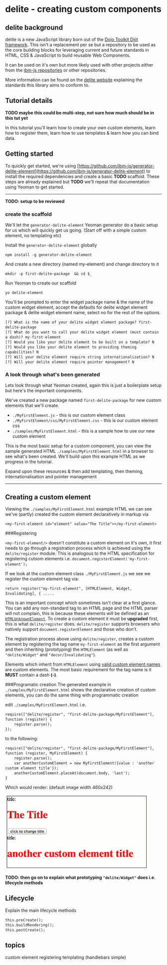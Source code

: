 # delite - creating custom components

## delite background
delite is a new JavaScript library born out of the [Dojo Toolkit Dijit framework](http://dojotoolkit.org/reference-guide/1.10/dijit).
This isn't a replacement per se but a repository to be used as the core building blocks for leveraging current and future standards
in HTML, CSS & JavaScript to build reusable Web Components.

It can be used on it's own but more likely used with other projects either from the [ibm-js repositories](https://github.com/ibm-js)
or other repositories.

More information can be found on the [delite website](http://ibm-js.github.io/delite/) explaining the standards this library aims to conform to.

## Tutorial details
**TODO maybe this could be multi-step, not sure how much should be in this tut yet**

In this tutorial you'll learn how to create your own custom elements, learn how to register them, learn how to use templates
& learn how you can bind data.

## Getting started
To quickly get started, we're using [https://github.com/ibm-js/generator-delite-element](https://github.com/ibm-js/generator-delite-element)
to install the required dependencies and create a basic **TODO** scaffold.
These steps are already explained but **TODO** we'll repeat that documentation using Yeoman to get started.

---

**TODO: setup to be reviewed**

### create the scaffold

We'll let the `generator-delite-element` Yeoman generator do a basic setup for us which will quickly get us going.
(Start off with a simple custom element, no templating etc)

Install the `generator-delite-element` globally

    npm install -g generator-delite-element

And create a new directory (named my-element) and change directory to it

    mkdir -p first-delite-package  && cd $_

Run Yeoman to create our scaffold

    yo delite-element

You'll be prompted to enter the widget package name & the name of the custom widget element, accept the defaults for delite widget element package
& delite widget element name, select no for the rest of the options.

    [?] What is the name of your delite widget element package? first-delite-package
    [?] What do you want to call your delite widget element (must contain a dash)? my-first-element
    [?] Would you like your delite element to be built on a template? N
    [?] Would you like your delite element to providing theming capabilities? N
    [?] Will your delite element require string internationalization? N
    [?] Will your delite element require pointer management? N

### A look through what's been generated
Lets look through what Yeoman created, again this is just a boilerplate setup but here's the important components.

We've created a new package named `first-delite-package` for new custom elements that we'll create.

- `./MyFirstElement.js` - this is our custom element class
- `./MyFirstElement/css/MyFirstElement.css` - this is our custom element css
- `./samples/MyFirstElement.html` - this is a sample how to use our new custom element

This is the most basic setup for a custom component, you can view the sample generated HTML `./samples/MyFirstElement.html`
in a browser to see what's been created.
We'll build upon this example HTML as we progress in the tutorial.


Expand upon these resources & then add templating, then theming, internationalisation and pointer management

---

## Creating a custom element
Viewing the `./samples/MyFirstElement.html` example HTML we can see we've (partly) created the custom element declaratively in markup via

    <my-first-element id="element" value="The Title"></my-first-element>

###Registering

`<my-first-element/>` doesn't constitute a custom element on it's own, it first needs to go through a registration process which is achieved using
the `delite/register` module. This is analogous to the HTML specification for registering cutsom elements
i.e. `document.registerElement('my-first-element');`

If we look at the custom element class `./MyFirstElement.js` we see we register the custom element tag via:

    return register("my-first-element", [HTMLElement, Widget, Invalidating], { .....
This is an important concept which sometimes isn't clear at a first glance. You can add any non-standard tag to an HTML page and the HTML parser
will not complain, this is because these elements will be defined as an
[`HTMLUnknownElement`](http://www.whatwg.org/specs/web-apps/current-work/multipage/dom.html#htmlunknownelement).
To create a custom element it must be **upgraded** first, this is what `delite/register` does. `delite/register` supports browsers who natively
support `document.registerElement` and those who don't.

The registration process above using `delite/register`, creates a custom element by registering the tag name `my-first-element` as the first
argument and then inheriting (prototyping) the `HTMLElement` (as well as `"delite/Widget"` and `"decor/Invalidating"`).

Elements which inherit from `HTMLElement`
using [valid custom element names](http://www.w3.org/TR/2013/WD-custom-elements-20130514/#dfn-custom-element-name) are custom elements.
The most basic requirement for the tag name is it **MUST** contain a dash **(-)**.

###Programatic creation
The generated example in `./samples/MyFirstElement.html` shows the declarative creation of custom elements, you can do the same thing
with programmatic creation

edit `./samples/MyFirstElement.html` i.e.

    require(["delite/register", "first-delite-package/MyFirstElement"], function (register) {
    	register.parse();
    });
to the following:

    require(["delite/register", "first-delite-package/MyFirstElement"], function (register, MyFirstElement) {
        register.parse();
        var anotherCustomElement = new MyFirstElement({value : 'another custom element title'});
        anotherCustomElement.placeAt(document.body, 'last');
    }

Which would render: (default image width 460x242)


<img src='./images/programmatic_custom_element.gif'/>




**TODO: then go on to explain what prototyping `"delite/Widget"` does i.e. lifecycle methods**

## Lifecycle
Explain the main lifecycle methods

	this.preCreate();
	this.buildRendering();
	this.postCreate();

## topics
custom element
registering
templating (handlebars simple)

